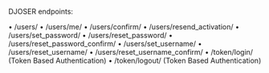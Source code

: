 DJOSER endpoints:

• /users/
• /users/me/
• /users/confirm/
• /users/resend_activation/
• /users/set_password/
• /users/reset_password/
• /users/reset_password_confirm/
• /users/set_username/
• /users/reset_username/
• /users/reset_username_confirm/
• /token/login/ (Token Based Authentication)
• /token/logout/ (Token Based Authentication)
